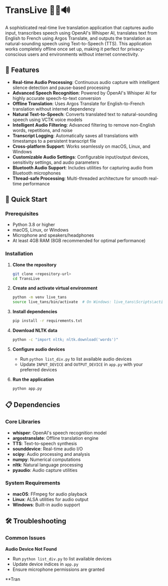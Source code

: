 # TransLive 🎤🔁🔊

A sophisticated real-time live translation application that captures audio input, transcribes speech using OpenAI's Whisper AI, translates text from English to French using Argos Translate, and outputs the translation as natural-sounding speech using Text-to-Speech (TTS). This application works completely offline once set up, making it perfect for privacy-conscious users and environments without internet connectivity.

## 🌟 Features

- **Real-time Audio Processing**: Continuous audio capture with intelligent silence detection and pause-based processing
- **Advanced Speech Recognition**: Powered by OpenAI's Whisper AI for highly accurate speech-to-text conversion
- **Offline Translation**: Uses Argos Translate for English-to-French translation without internet dependency
- **Natural Text-to-Speech**: Converts translated text to natural-sounding speech using VCTK voice models
- **Intelligent Audio Filtering**: Advanced filtering to remove non-English words, repetitions, and noise
- **Transcript Logging**: Automatically saves all translations with timestamps to a persistent transcript file
- **Cross-platform Support**: Works seamlessly on macOS, Linux, and Windows
- **Customizable Audio Settings**: Configurable input/output devices, sensitivity settings, and audio parameters
- **Bluetooth Audio Support**: Includes utilities for capturing audio from Bluetooth microphones
- **Thread-safe Processing**: Multi-threaded architecture for smooth real-time performance

## 🚀 Quick Start

### Prerequisites

- Python 3.8 or higher
- macOS, Linux, or Windows
- Microphone and speakers/headphones
- At least 4GB RAM (8GB recommended for optimal performance)

### Installation

1. **Clone the repository**
   ```bash
   git clone <repository-url>
   cd TransLive
   ```

2. **Create and activate virtual environment**
   ```bash
   python -m venv live_tans
   source live_tans/bin/activate  # On Windows: live_tans\Scripts\activate
   ```

3. **Install dependencies**
   ```bash
   pip install -r requirements.txt
   ```

4. **Download NLTK data**
   ```bash
   python -c "import nltk; nltk.download('words')"
   ```

5. **Configure audio devices**
   - Run `python list_div.py` to list available audio devices
   - Update `INPUT_DEVICE` and `OUTPUT_DEVICE` in `app.py` with your preferred devices

6. **Run the application**
   ```bash
   python app.py
   ```

## 📋 Dependencies

### Core Libraries
- **whisper**: OpenAI's speech recognition model
- **argostranslate**: Offline translation engine
- **TTS**: Text-to-speech synthesis
- **sounddevice**: Real-time audio I/O
- **scipy**: Audio processing and analysis
- **numpy**: Numerical computations
- **nltk**: Natural language processing
- **pyaudio**: Audio capture utilities

### System Requirements
- **macOS**: FFmpeg for audio playback
- **Linux**: ALSA utilities for audio output
- **Windows**: Built-in audio support

## 🛠️ Troubleshooting

### Common Issues

**Audio Device Not Found**
- Run `python list_div.py` to list available devices
- Update device indices in `app.py`
- Ensure microphone permissions are granted

**Tran

